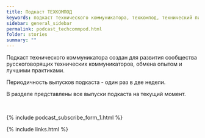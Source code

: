 ```yaml
---
title: Подкаст ТЕХКОМПОД
keywords: подкаст технического коммуникатора, техкомпод, технический писатель, разработка техдокументации, блог технического писателя
sidebar: general_sidebar
permalink: podcast_techcommpod.html
folder: stories
summary: ""
---
```


Подкаст технического коммуникатора создан для развития сообщества русскоговорящих технических коммуникаторов, обмена опытом и лучшими практиками. 

Периодичность выпусков подкаста - один раз в две недели.

В разделе представлены все выпуски подкаста на текущий момент.

<div id='buzzsprout-large-player'></div><script type='text/javascript' charset='utf-8' src='https://www.buzzsprout.com/2126226.js?artist=&container_id=buzzsprout-large-player&player=large'></script>

<br>

{% include podcast_subscribe_form_1.html %}

{% include links.html %}
